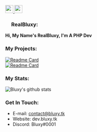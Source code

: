 <a href="https://www.twitter.com/Bluxy_"> <img src="https://cdn.discordapp.com/emojis/740608535079026709.png?v=1" width="25" height="25"> </a>
<a href="https://www.youtube.com/"> <img src="https://cdn.discordapp.com/emojis/740608498714542260.png?v=1" width="25" height="25"> </a>

### <img src="https://cdn.discordapp.com/emojis/738082890381787280.png" width="15" height="15"> RealBluxy: 

**Hi, My Name's RealBluxy, I'm A PHP Dev**

### My Projects: <img src="https://cdn.discordapp.com/emojis/740608690951815190.png?v=1" width="15" height="15">

[![Readme Card](https://github-readme-stats.vercel.app/api/pin/?username=RealBluxy&repo=Announcements)](https://github.com/RealBluxy/Announcements) <br>
[![Readme Card](https://github-readme-stats.vercel.app/api/pin/?username=RealBluxy&repo=ChatPlaceHolder)](https://github.com/RealBluxy/ChatPlaceHolder)

### My Stats: <img src="https://cdn.discordapp.com/emojis/740608753706991627.png?v=1" width="15" height="15">
![Bluxy's github stats](https://github-readme-stats.vercel.app/api?username=RealBluxy&show_icons=true&hide_border=true)

### Get In Touch: <img src="https://cdn.discordapp.com/emojis/740608307546423316.png?v=1" width="15" height="15">

- E-mail: contact@bluxy.tk
- Website: dev.bluxy.tk
- Discord: Bluxy#0001

<!--
**RealBluxy/RealBluxy** is a ✨ _special_ ✨ repository because its `README.md` (this file) appears on your GitHub profile.

Here are some ideas to get you started:

- 🔭 I’m currently working on ...
- 🌱 I’m currently learning ...
- 👯 I’m looking to collaborate on ...
- 🤔 I’m looking for help with ...
- 💬 Ask me about ...
- 📫 How to reach me: ...
- 😄 Pronouns: ...
- ⚡ Fun fact: ...
-->
